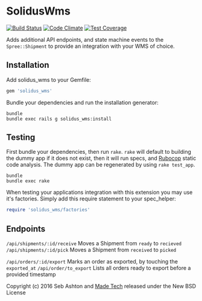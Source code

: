 SolidusWms
==========

[![Build Status](https://travis-ci.org/madetech/solidus_wms.svg?branch=master)](https://travis-ci.org/madetech/solidus_wms) [![Code Climate](https://codeclimate.com/github/madetech/solidus_wms/badges/gpa.svg)](https://codeclimate.com/github/madetech/solidus_wms)  [![Test Coverage](https://codeclimate.com/github/madetech/solidus_wms/badges/coverage.svg)](https://codeclimate.com/github/madetech/solidus-adyen-cse/coverage)

Adds additional API endpoints, and state machine events to the `Spree::Shipment` to provide an integration with your WMS of choice.

Installation
------------

Add solidus_wms to your Gemfile:

```ruby
gem 'solidus_wms'
```

Bundle your dependencies and run the installation generator:

```shell
bundle
bundle exec rails g solidus_wms:install
```

Testing
-------

First bundle your dependencies, then run `rake`. `rake` will default to building the dummy app if it does not exist, then it will run specs, and [Rubocop](https://github.com/bbatsov/rubocop) static code analysis. The dummy app can be regenerated by using `rake test_app`.

```shell
bundle
bundle exec rake
```

When testing your applications integration with this extension you may use it's factories.
Simply add this require statement to your spec_helper:

```ruby
require 'solidus_wms/factories'
```

Endpoints
---------

`/api/shipments/:id/receive` Moves a Shipment from `ready` to `recieved`
`/api/shipments/:id/pick` Moves a Shipment from `received` to `picked`

`/api/orders/:id/export` Marks an order as exported, by touching the `exported_at`
`/api/order/to_export` Lists all orders ready to export before a provided timestamp



Copyright (c) 2016 Seb Ashton and [Made Tech](https://www.madetech.com) released under the New BSD License
